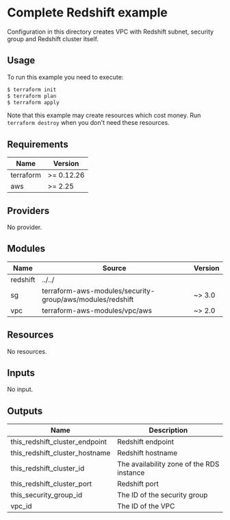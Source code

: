 # Complete Redshift example

Configuration in this directory creates VPC with Redshift subnet, security group and Redshift cluster itself.

## Usage

To run this example you need to execute:

```bash
$ terraform init
$ terraform plan
$ terraform apply
```

Note that this example may create resources which cost money. Run `terraform destroy` when you don't need these resources.

<!-- BEGINNING OF PRE-COMMIT-TERRAFORM DOCS HOOK -->
## Requirements

| Name | Version |
|------|---------|
| terraform | >= 0.12.26 |
| aws | >= 2.25 |

## Providers

No provider.

## Modules

| Name | Source | Version |
|------|--------|---------|
| redshift | ../../ |  |
| sg | terraform-aws-modules/security-group/aws/modules/redshift | ~> 3.0 |
| vpc | terraform-aws-modules/vpc/aws | ~> 2.0 |

## Resources

No resources.

## Inputs

No input.

## Outputs

| Name | Description |
|------|-------------|
| this\_redshift\_cluster\_endpoint | Redshift endpoint |
| this\_redshift\_cluster\_hostname | Redshift hostname |
| this\_redshift\_cluster\_id | The availability zone of the RDS instance |
| this\_redshift\_cluster\_port | Redshift port |
| this\_security\_group\_id | The ID of the security group |
| vpc\_id | The ID of the VPC |
<!-- END OF PRE-COMMIT-TERRAFORM DOCS HOOK -->
